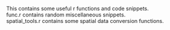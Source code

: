 This contains some useful r functions and code snippets.  
func.r contains random miscellaneous snippets.  
spatial_tools.r contains some spatial data conversion functions.